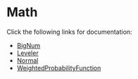 # Math

Click the following links for documentation:
- [BigNum](https://rostrap.github.io/Libraries/Math/BigNum/)
- [Leveler](https://rostrap.github.io/Libraries/Math/Leveler/)
- [Normal](https://rostrap.github.io/Libraries/Math/Normal/)
- [WeightedProbabilityFunction](https://rostrap.github.io/Libraries/Math/WeightedProbabilityFunction/)
